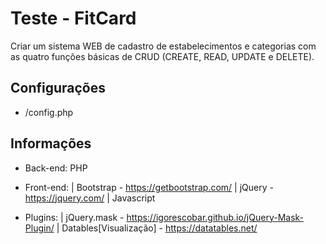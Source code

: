# Teste - FitCard

Criar um sistema WEB de cadastro de estabelecimentos e categorias com as quatro funções básicas de CRUD (CREATE, READ, UPDATE e DELETE).

## Configurações
- /config.php

## Informações
- Back-end: PHP

- Front-end:
  | Bootstrap - https://getbootstrap.com/
  | jQuery - https://jquery.com/
  | Javascript

- Plugins:
  | jQuery.mask - https://igorescobar.github.io/jQuery-Mask-Plugin/
  | Datables[Visualização] - https://datatables.net/
